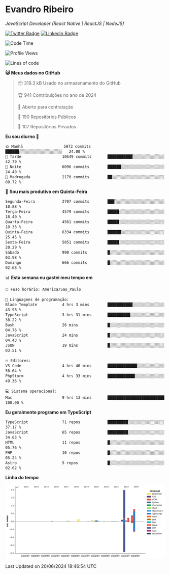 # Evandro **Ribeiro**

*JavaScript Developer (React Native | ReactJS | NodeJS)*

[![Twitter Badge](https://img.shields.io/badge/-@ribeiroevandro-201B2D?style=flat-square&labelColor=201B2D&logo=twitter&logoColor=white&link=https://twitter.com/ribeiroevandro)](https://twitter.com/ribeiroevandro) 
[![Linkedin Badge](https://img.shields.io/badge/-Evandro%20Ribeiro-201B2D?style=flat-square&logo=Linkedin&logoColor=white&link=https://www.linkedin.com/in/ribeiroevandro)](https://www.linkedin.com/in/ribeiroevandro) 


<!--START_SECTION:waka-->
![Code Time](http://img.shields.io/badge/Code%20Time-3%2C950%20hrs-blue)

![Profile Views](http://img.shields.io/badge/Visualizac%C3%B5es%20do%20perfil-1-blue)

![Lines of code](https://img.shields.io/badge/Desde%20o%20Hello%20World%20eu%20escrevi-37.7%20million%20linhas%20de%20c%C3%B3digo-blue)

**🐱 Meus dados no GitHub** 

> 📦 319.3 kB Usado no armazenamento do GitHub 
 > 
> 🏆 941 Contribuições no ano de 2024
 > 
> 💼 Aberto para contratação
 > 
> 📜 190 Repositórios Públicos 
 > 
> 🔑 107 Repositórios Privados 
 > 
**Eu sou diurno 🐤** 

```text
🌞 Manhã                  5973 commits        ██████░░░░░░░░░░░░░░░░░░░   24.00 % 
🌆 Tarde                  10649 commits       ███████████░░░░░░░░░░░░░░   42.79 % 
🌃 Noite                  6096 commits        ██████░░░░░░░░░░░░░░░░░░░   24.49 % 
🌙 Madrugada              2170 commits        ██░░░░░░░░░░░░░░░░░░░░░░░   08.72 % 
```
📅 **Sou mais produtivo em Quinta-Feira** 

```text
Segunda-Feira            2707 commits        ███░░░░░░░░░░░░░░░░░░░░░░   10.88 % 
Terça-Feira              4579 commits        █████░░░░░░░░░░░░░░░░░░░░   18.40 % 
Quarta-Feira             4561 commits        █████░░░░░░░░░░░░░░░░░░░░   18.33 % 
Quinta-Feira             6334 commits        ██████░░░░░░░░░░░░░░░░░░░   25.45 % 
Sexta-Feira              5051 commits        █████░░░░░░░░░░░░░░░░░░░░   20.29 % 
Sábado                   990 commits         █░░░░░░░░░░░░░░░░░░░░░░░░   03.98 % 
Domingo                  666 commits         █░░░░░░░░░░░░░░░░░░░░░░░░   02.68 % 
```


📊 **Esta semana eu gastei meu tempo em** 

```text
🕑︎ Fuso horário: America/Sao_Paulo

💬 Linguagens de programação: 
Blade Template           4 hrs 3 mins        ███████████░░░░░░░░░░░░░░   43.98 % 
TypeScript               3 hrs 31 mins       ██████████░░░░░░░░░░░░░░░   38.22 % 
Bash                     26 mins             █░░░░░░░░░░░░░░░░░░░░░░░░   04.76 % 
JavaScript               24 mins             █░░░░░░░░░░░░░░░░░░░░░░░░   04.43 % 
JSON                     19 mins             █░░░░░░░░░░░░░░░░░░░░░░░░   03.51 % 

🔥 Editores: 
VS Code                  4 hrs 40 mins       █████████████░░░░░░░░░░░░   50.64 % 
PhpStorm                 4 hrs 33 mins       ████████████░░░░░░░░░░░░░   49.36 % 

💻 Sistema operacional: 
Mac                      9 hrs 13 mins       █████████████████████████   100.00 % 
```

**Eu geralmente programo em TypeScript** 

```text
TypeScript               71 repos            █████████░░░░░░░░░░░░░░░░   37.17 % 
JavaScript               65 repos            █████████░░░░░░░░░░░░░░░░   34.03 % 
HTML                     11 repos            █░░░░░░░░░░░░░░░░░░░░░░░░   05.76 % 
PHP                      10 repos            █░░░░░░░░░░░░░░░░░░░░░░░░   05.24 % 
Astro                    5 repos             █░░░░░░░░░░░░░░░░░░░░░░░░   02.62 % 
```



**Linha do tempo**

![Lines of Code chart](https://raw.githubusercontent.com/ribeiroevandro/ribeiroevandro/main/assets/bar_graph.png)


 Last Updated on 20/06/2024 18:46:54 UTC
<!--END_SECTION:waka-->
